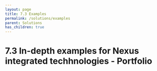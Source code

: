 ```yaml
---
layout: page
title: 7.3 Examples
permalink: /solutions/examples
parent: Solutions
has_children: true
---
```

# 7.3 In-depth examples for Nexus integrated techhnologies - **Portfolio**